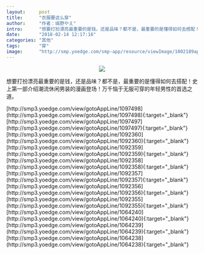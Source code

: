 ```yaml
---
layout:     post
title:      "衣服要这么穿"
author:     "作者：缟野やえ"
intro:      "想要打扮漂亮最重要的是钱，还是品味？都不是，最重要的是懂得如何去搭配！史上第一部介绍潮流休闲男装的漫画登场！万千恼于无服可穿的年轻男性的首选之道。"
date:       "2018-02-14 12:17:16"
categories: "其他"
tags:       "穿"
image:      "http://smp.yoedge.com/smp-app/resource/viewImage/1002189appline.png"
---
```

<div style="text-align: center">
<p><img src="http://smp.yoedge.com/smp-app/resource/viewImage/1002189appline.png"/></p>
</div>
<p class="post-meta">
<span>想要打扮漂亮最重要的是钱，还是品味？都不是，最重要的是懂得如何去搭配！史上第一部介绍潮流休闲男装的漫画登场！万千恼于无服可穿的年轻男性的首选之道。</span>
</p>
[http://smp3.yoedge.com/view/gotoAppLine/1097498](http://smp3.yoedge.com/view/gotoAppLine/1097498){:target="_blank"}
[http://smp3.yoedge.com/view/gotoAppLine/1097497](http://smp3.yoedge.com/view/gotoAppLine/1097497){:target="_blank"}
[http://smp3.yoedge.com/view/gotoAppLine/1092360](http://smp3.yoedge.com/view/gotoAppLine/1092360){:target="_blank"}
[http://smp3.yoedge.com/view/gotoAppLine/1092359](http://smp3.yoedge.com/view/gotoAppLine/1092359){:target="_blank"}
[http://smp3.yoedge.com/view/gotoAppLine/1092358](http://smp3.yoedge.com/view/gotoAppLine/1092358){:target="_blank"}
[http://smp3.yoedge.com/view/gotoAppLine/1092357](http://smp3.yoedge.com/view/gotoAppLine/1092357){:target="_blank"}
[http://smp3.yoedge.com/view/gotoAppLine/1092356](http://smp3.yoedge.com/view/gotoAppLine/1092356){:target="_blank"}
[http://smp3.yoedge.com/view/gotoAppLine/1092355](http://smp3.yoedge.com/view/gotoAppLine/1092355){:target="_blank"}
[http://smp3.yoedge.com/view/gotoAppLine/1064240](http://smp3.yoedge.com/view/gotoAppLine/1064240){:target="_blank"}
[http://smp3.yoedge.com/view/gotoAppLine/1064239](http://smp3.yoedge.com/view/gotoAppLine/1064239){:target="_blank"}
[http://smp3.yoedge.com/view/gotoAppLine/1064238](http://smp3.yoedge.com/view/gotoAppLine/1064238){:target="_blank"}



